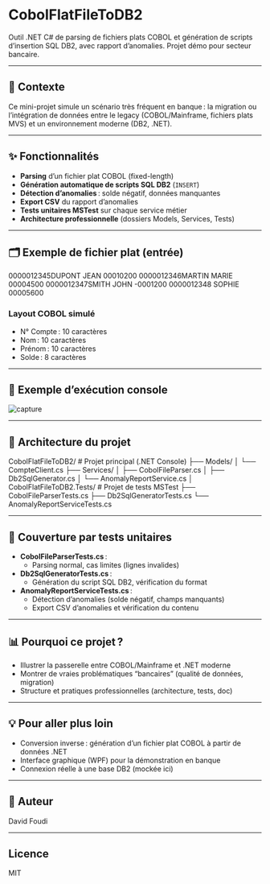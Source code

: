 # CobolFlatFileToDB2
Outil .NET C# de parsing de fichiers plats COBOL et génération de scripts d’insertion SQL DB2, avec rapport d’anomalies. Projet démo pour secteur bancaire.

---

## 🏦 Contexte

Ce mini-projet simule un scénario très fréquent en banque : la migration ou l’intégration de données entre le legacy (COBOL/Mainframe, fichiers plats MVS) et un environnement moderne (DB2, .NET).

---

## ✨ Fonctionnalités

- **Parsing** d’un fichier plat COBOL (fixed-length)
- **Génération automatique de scripts SQL DB2** (`INSERT`)
- **Détection d’anomalies** : solde négatif, données manquantes
- **Export CSV** du rapport d’anomalies
- **Tests unitaires MSTest** sur chaque service métier
- **Architecture professionnelle** (dossiers Models, Services, Tests)

---

## 🗂️ Exemple de fichier plat (entrée)

0000012345DUPONT JEAN 00010200
0000012346MARTIN MARIE 00004500
0000012347SMITH JOHN -0001200
0000012348 SOPHIE 00005600

### **Layout COBOL simulé**
- N° Compte : 10 caractères
- Nom : 10 caractères
- Prénom : 10 caractères
- Solde : 8 caractères

---

## 🚀 Exemple d’exécution console

![capture](capture.png)

---

## 📁 Architecture du projet

CobolFlatFileToDB2/ # Projet principal (.NET Console)
├── Models/
│ └── CompteClient.cs
├── Services/
│ ├── CobolFileParser.cs
│ ├── Db2SqlGenerator.cs
│ └── AnomalyReportService.cs
│
CobolFlatFileToDB2.Tests/ # Projet de tests MSTest
├── CobolFileParserTests.cs
├── Db2SqlGeneratorTests.cs
└── AnomalyReportServiceTests.cs

---

## 🧪 Couverture par tests unitaires

- **CobolFileParserTests.cs** :  
  - Parsing normal, cas limites (lignes invalides)
- **Db2SqlGeneratorTests.cs** :  
  - Génération du script SQL DB2, vérification du format
- **AnomalyReportServiceTests.cs** :  
  - Détection d’anomalies (solde négatif, champs manquants)
  - Export CSV d’anomalies et vérification du contenu

---

## 📊 Pourquoi ce projet ?

- Illustrer la passerelle entre COBOL/Mainframe et .NET moderne
- Montrer de vraies problématiques “bancaires” (qualité de données, migration)
- Structure et pratiques professionnelles (architecture, tests, doc)

---

## 💡 Pour aller plus loin

- Conversion inverse : génération d’un fichier plat COBOL à partir de données .NET
- Interface graphique (WPF) pour la démonstration en banque
- Connexion réelle à une base DB2 (mockée ici)

---

## 📝 Auteur

David Foudi

---

## Licence

MIT
